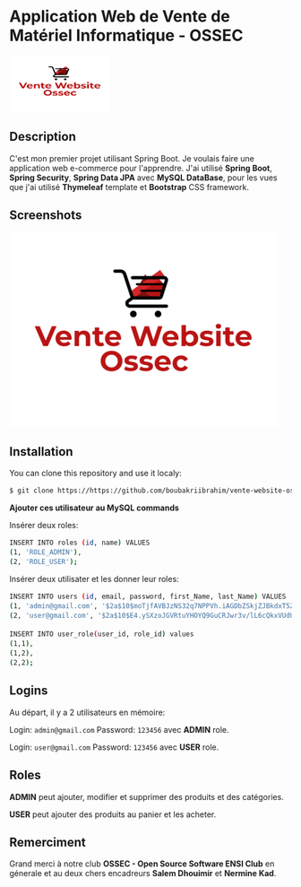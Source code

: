 # **Application Web de Vente de Matériel Informatique - OSSEC**

<img src="src/main/resources/static/images/logo.png" height=100px width=180>

## Description

C'est mon premier projet utilisant Spring Boot. Je voulais faire une application web e-commerce pour l'apprendre. J'ai utilisé  **Spring Boot**, **Spring Security**, **Spring Data JPA** avec **MySQL DataBase**, pour les vues que j'ai utilisé **Thymeleaf** template et **Bootstrap** CSS framework.

## Screenshots

<img src="src/main/resources/static/images/logo.PNG" height=60% width=95%>

## Installation

You can clone this repository and use it localy:
```sh
$ git clone https://https://github.com/boubakriibrahim/vente-website-ossec.git
```

**Ajouter ces utilisateur au MySQL commands**

Insérer deux roles:
```sh
INSERT INTO roles (id, name) VALUES
(1, 'ROLE_ADMIN'),
(2, 'ROLE_USER');
```
Insérer deux utilisater et les donner leur roles:
```sh
INSERT INTO users (id, email, password, first_Name, last_Name) VALUES
(1, 'admin@gmail.com', '$2a$10$moTjfAVBJzNS32q7NPPVh.iAGDbZSkjZJBkdxT5ZLKQ3R1Vh/y9Fi', 'Admin', 'user'),
(2, 'user@gmail.com', '$2a$10$E4.ySXzoJGVRtuYHOYQ9GuCRJwr3v/lL6cQkxVUdUMMk88H8uVkZu', 'User', 'user');

INSERT INTO user_role(user_id, role_id) values
(1,1),
(1,2),
(2,2);

```

## Logins

Au départ, il y a 2 utilisateurs en mémoire:

Login: ```admin@gmail.com``` Password: ```123456``` avec **ADMIN** role.

Login: ```user@gmail.com``` Password: ```123456``` avec **USER** role.

## Roles

**ADMIN** peut ajouter, modifier et supprimer des produits et des catégories.

**USER** peut ajouter des produits au panier et les acheter.

## Remerciment

Grand merci à notre club **OSSEC - Open Source Software ENSI Club** en génerale et au deux chers encadreurs **Salem Dhouimir** et **Nermine Kad**.
